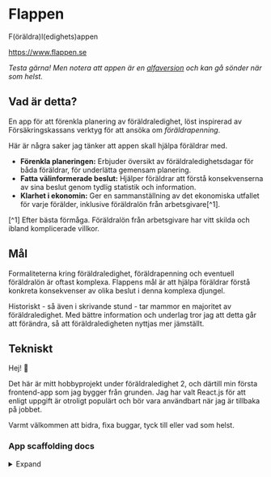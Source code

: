 # Flappen

F(öräldra)l(edighets)appen

https://www.flappen.se

_Testa gärna! Men notera att appen är en [alfaversion](https://sv.wikipedia.org/wiki/Alfaversion) och kan gå sönder när som helst._

## Vad är detta?

En app för att förenkla planering av föräldraledighet, löst inspirerad av Försäkringskassans verktyg för att ansöka om _föräldrapenning_.

Här är några saker jag tänker att appen skall hjälpa föräldrar med.

- **Förenkla planeringen:** Erbjuder översikt av föräldraledighetsdagar för båda föräldrar, för underlätta gemensam planering.
- **Fatta välinformerade beslut:** Hjälper föräldrar att förstå konsekvenserna av sina beslut genom tydlig statistik och information.
- **Klarhet i ekonomin:** Ger en sammanställning av det ekonomiska utfallet för varje förälder, inklusive föräldralön från arbetsgivare[^1].

[^1] Efter bästa förmåga. Föräldralön från arbetsgivare har vitt skilda och ibland komplicerade villkor.

## Mål
Formaliteterna kring föräldraledighet, föräldrapenning och eventuell föräldralön är oftast komplexa. Flappens mål är att hjälpa föräldrar förstå konkreta konsekvenser av olika beslut i denna komplexa djungel.

Historiskt - så även i skrivande stund - tar mammor en majoritet av föräldraledighet. Med bättre information och underlag tror jag att detta går att förändra, så att föräldraledigheten nyttjas mer jämställt.

## Tekniskt
Hej! 👋

Det här är mitt hobbyprojekt under föräldraledighet 2, och därtill min första frontend-app som jag bygger från grunden. Jag har valt React.js för att enligt uppgift är otroligt populärt och bör vara användbart när jag är tillbaka på jobbet.

Varmt välkommen att bidra, fixa buggar, tyck till eller vad som helst.

### App scaffolding docs
<details>
<summary>Expand</summary>
# React + TypeScript + Vite

This template provides a minimal setup to get React working in Vite with HMR and some ESLint rules.

Currently, two official plugins are available:

- [@vitejs/plugin-react](https://github.com/vitejs/vite-plugin-react/blob/main/packages/plugin-react/README.md) uses [Babel](https://babeljs.io/) for Fast Refresh
- [@vitejs/plugin-react-swc](https://github.com/vitejs/vite-plugin-react-swc) uses [SWC](https://swc.rs/) for Fast Refresh

## Expanding the ESLint configuration

If you are developing a production application, we recommend updating the configuration to enable type aware lint rules:

- Configure the top-level `parserOptions` property like this:

```js
export default {
  // other rules...
  parserOptions: {
    ecmaVersion: "latest",
    sourceType: "module",
    project: ["./tsconfig.json", "./tsconfig.node.json"],
    tsconfigRootDir: __dirname,
  },
};
```

- Replace `plugin:@typescript-eslint/recommended` to `plugin:@typescript-eslint/recommended-type-checked` or `plugin:@typescript-eslint/strict-type-checked`
- Optionally add `plugin:@typescript-eslint/stylistic-type-checked`
- Install [eslint-plugin-react](https://github.com/jsx-eslint/eslint-plugin-react) and add `plugin:react/recommended` & `plugin:react/jsx-runtime` to the `extends` list

</details>
